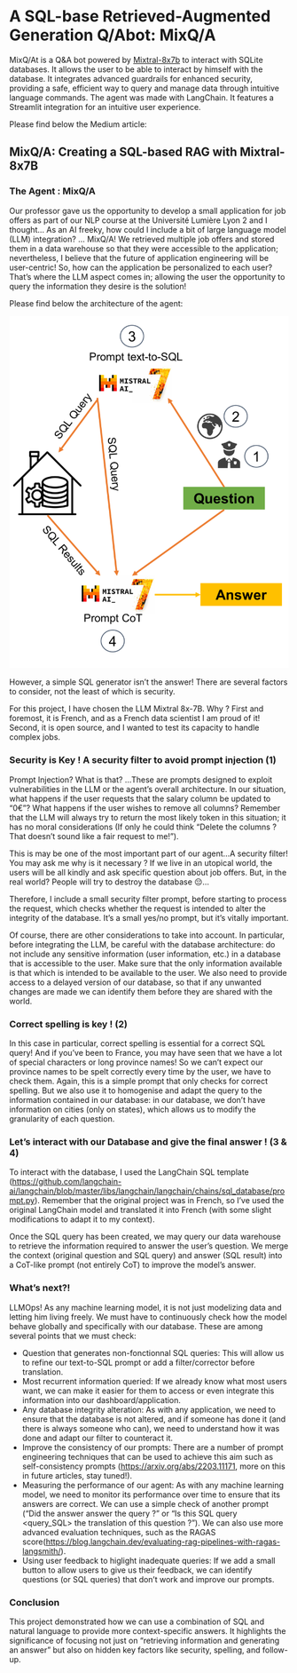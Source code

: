 # A SQL-base Retrieved-Augmented Generation Q/Abot: MixQ/A

MixQ/At is a Q&A bot powered by [Mixtral-8x7b](https://huggingface.co/mistralai/Mixtral-8x7B-Instruct-v0.1) to interact with SQLite databases. It allows the user to be able to interact by himself with the database. It integrates advanced guardrails for enhanced security, providing a safe, efficient way to query and manage data through intuitive language commands. The agent was made with LangChain. It features a Streamlit integration for an intuitive user experience. 

Please find below the Medium article: 

 ## MixQ/A: Creating a SQL-based RAG with Mixtral-8x7B

 ### The Agent : MixQ/A
Our professor gave us the opportunity to develop a small application for job offers as part of our NLP course at the Université Lumière Lyon 2 and I thought… As an AI freeky, how could I include a bit of large language model (LLM) integration? … MixQ/A!
We retrieved multiple job offers and stored them in a data warehouse so that they were accessible to the application; nevertheless, I believe that the future of application engineering will be user-centric! So, how can the application be personalized to each user? That’s where the LLM aspect comes in; allowing the user the opportunity to query the information they desire is the solution!

Please find below the architecture of the agent:

<img src="qabot_english.png" title="agent_architecture">

However, a simple SQL generator isn’t the answer! There are several factors to consider, not the least of which is security.

For this project, I have chosen the LLM Mixtral 8x-7B. Why ? First and foremost, it is French, and as a French data scientist I am proud of it! Second, it is open source, and I wanted to test its capacity to handle complex jobs.

### Security is Key ! A security filter to avoid prompt injection (1)
Prompt Injection? What is that? …These are prompts designed to exploit vulnerabilities in the LLM or the agent’s overall architecture. In our situation, what happens if the user requests that the salary column be updated to “0€”? What happens if the user wishes to remove all columns? Remember that the LLM will always try to return the most likely token in this situation; it has no moral considerations (If only he could think “Delete the columns ? That doesn’t sound like a fair request to me!”).

This is may be one of the most important part of our agent…A security filter! You may ask me why is it necessary ? If we live in an utopical world, the users will be all kindly and ask specific question about job offers. But, in the real world? People will try to destroy the database 😔…

Therefore, I include a small security filter prompt, before starting to process the request, which checks whether the request is intended to alter the integrity of the database. It’s a small yes/no prompt, but it’s vitally important.

Of course, there are other considerations to take into account. In particular, before integrating the LLM, be careful with the database architecture: do not include any sensitive information (user information, etc.) in a database that is accessible to the user. Make sure that the only information available is that which is intended to be available to the user. We also need to provide access to a delayed version of our database, so that if any unwanted changes are made we can identify them before they are shared with the world.

### Correct spelling is key ! (2)
In this case in particular, correct spelling is essential for a correct SQL query! And if you’ve been to France, you may have seen that we have a lot of special characters or long province names! So we can’t expect our province names to be spelt correctly every time by the user, we have to check them.
Again, this is a simple prompt that only checks for correct spelling. But we also use it to homogenise and adapt the query to the information contained in our database: in our database, we don’t have information on cities (only on states), which allows us to modify the granularity of each question.

### Let’s interact with our Database and give the final answer ! (3 & 4)
To interact with the database, I used the LangChain SQL template (https://github.com/langchain-ai/langchain/blob/master/libs/langchain/langchain/chains/sql_database/prompt.py). Remember that the original project was in French, so I’ve used the original LangChain model and translated it into French (with some slight modifications to adapt it to my context).

Once the SQL query has been created, we may query our data warehouse to retrieve the information required to answer the user’s question. We merge the context (original question and SQL query) and answer (SQL result) into a CoT-like prompt (not entirely CoT) to improve the model’s answer.

### What’s next?!
LLMOps! As any machine learning model, it is not just modelizing data and letting him living freely. We must have to continuously check how the model behave globally and specifically with our database. These are among several points that we must check:

- Question that generates non-fonctionnal SQL queries: This will allow us to refine our text-to-SQL prompt or add a filter/corrector before translation.
- Most recurrent information queried: If we already know what most users want, we can make it easier for them to access or even integrate this information into our dashboard/application.
- Any database integrity alteration: As with any application, we need to ensure that the database is not altered, and if someone has done it (and there is always someone who can), we need to understand how it was done and adapt our filter to counteract it.
- Improve the consistency of our prompts: There are a number of prompt engineering techniques that can be used to achieve this aim such as self-consistency prompts (https://arxiv.org/abs/2203.11171, more on this in future articles, stay tuned!).
- Measuring the performance of our agent: As with any machine learning model, we need to monitor its performance over time to ensure that its answers are correct. We can use a simple check of another prompt (“Did the answer <answer> answer the query <query>?” or “Is this SQL query <query_SQL> the translation of this question <question>?”). We can also use more advanced evaluation techniques, such as the RAGAS score(https://blog.langchain.dev/evaluating-rag-pipelines-with-ragas-langsmith/).
- Using user feedback to higlight inadequate queries: If we add a small button to allow users to give us their feedback, we can identify questions (or SQL queries) that don’t work and improve our prompts.

### Conclusion
This project demonstrated how we can use a combination of SQL and natural language to provide more context-specific answers. It highlights the significance of focusing not just on “retrieving information and generating an answer” but also on hidden key factors like security, spelling, and follow-up.

